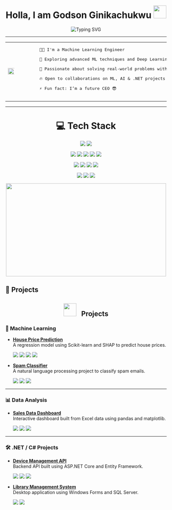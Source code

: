 <h1 align="center">
  Holla, I am Godson Ginikachukwu 
  <img src="https://media.giphy.com/media/hvRJCLFzcasrR4ia7z/giphy.gif" width="40px"/>
</h1>

<p align="center">
  <img src="https://readme-typing-svg.demolab.com?font=Fira+Code&duration=2500&pause=1000&center=true&vCenter=true&width=500&lines=Machine+Learning+Engineer+%F0%9F%92%BB;Data+Scientist+%F0%9F%93%88;C%23+.NET+Developer+%F0%9F%94%A7" alt="Typing SVG" />
</p>

<hr/>
<table>
  <tr>
    <td width="40%">
      <img src="https://i.imgur.com/0f2lvTY.gif" width="150%">
    </td>
    <td>
      <pre>
        👦🏻 I'm a Machine Learning Engineer<br>
        💯 Exploring advanced ML techniques and Deep Learning<br>
        🚀 Passionate about solving real-world problems with data<br>
        🔥 Open to collaborations on ML, AI & .NET projects<br>
        ⚡ Fun fact: I’m a future CEO 😎
      </pre>
    </td>
  </tr>
</table>



<hr/>
<h1 align="center">
  💻 Tech Stack
</h1>

<p align="center">
  <img src="https://img.shields.io/badge/Python-3776AB?style=for-the-badge&logo=python&logoColor=white"/>
  <img src="https://img.shields.io/badge/C%23-239120?style=for-the-badge&logo=c-sharp&logoColor=white"/>
</p>
<p align="center">
  <img src="https://img.shields.io/badge/Pandas-150458?style=for-the-badge&logo=pandas&logoColor=white"/>
  <img src="https://img.shields.io/badge/NumPy-013243?style=for-the-badge&logo=numpy&logoColor=white"/>
  <img src="https://img.shields.io/badge/Scikit--Learn-F7931E?style=for-the-badge&logo=scikit-learn&logoColor=white"/>
  <img src="https://img.shields.io/badge/Matplotlib-11557C?style=for-the-badge&logo=matplotlib&logoColor=white"/>
  <img src="https://img.shields.io/badge/Seaborn-477893?style=for-the-badge&logo=seaborn&logoColor=white"/>
</p>
<p align="center">
  <img src="https://img.shields.io/badge/Microsoft_Azure-0089D6?style=for-the-badge&logo=microsoftazure&logoColor=white"/>
  <img src="https://img.shields.io/badge/.NET-512BD4?style=for-the-badge&logo=dotnet&logoColor=white"/>
  <img src="https://img.shields.io/badge/Git-F05032?style=for-the-badge&logo=git&logoColor=white"/>
  <img src="https://img.shields.io/badge/SQL_Server-CC2927?style=for-the-badge&logo=microsoftsqlserver&logoColor=white"/>
</p>
<p align="center">
  <img src="https://img.shields.io/badge/Jupyter-FA0E00?style=for-the-badge&logo=jupyter&logoColor=white"/>
  <img src="https://img.shields.io/badge/Visual_Studio-5C2D91?style=for-the-badge&logo=visual-studio&logoColor=white"/>
  <img src="https://img.shields.io/badge/VS_Code-0078D4?style=for-the-badge&logo=visual-studio-code&logoColor=white"/>
</p>

<p align="center">
  <img src="https://i.imgur.com/BCpZPFT.mp4" width="500" height="290">
</p>


</hr>

## 🚀 Projects

<h2 align="center">
  <img src="https://media.giphy.com/media/SWoSkN6DxTszqIKEqv/giphy.gif" width="40" style="margin-right: 10px;" />
  Projects
</h2>




### 🧠 Machine Learning

- **[House Price Prediction](https://github.com/your-username/house-price-prediction)**  
  A regression model using Scikit-learn and SHAP to predict house prices.  
  <p>
    <img src="https://img.shields.io/badge/Python-3776AB?style=flat-square&logo=python&logoColor=white"/>
    <img src="https://img.shields.io/badge/Scikit--Learn-F7931E?style=flat-square&logo=scikit-learn&logoColor=white"/>
    <img src="https://img.shields.io/badge/Pandas-150458?style=flat-square&logo=pandas&logoColor=white"/>
    <img src="https://img.shields.io/badge/SHAP-FF5F00?style=flat-square&logoColor=white"/>
  </p>

- **[Spam Classifier](https://github.com/your-username/spam-classifier)**  
  A natural language processing project to classify spam emails.  
  <p>
    <img src="https://img.shields.io/badge/Python-3776AB?style=flat-square&logo=python&logoColor=white"/>
    <img src="https://img.shields.io/badge/NLTK-3C9D9B?style=flat-square&logoColor=white"/>
    <img src="https://img.shields.io/badge/Streamlit-FF4B4B?style=flat-square&logo=streamlit&logoColor=white"/>
  </p>

---

### 📊 Data Analysis

- **[Sales Data Dashboard](https://github.com/your-username/sales-dashboard)**  
  Interactive dashboard built from Excel data using pandas and matplotlib.  
  <p>
    <img src="https://img.shields.io/badge/Python-3776AB?style=flat-square&logo=python&logoColor=white"/>
    <img src="https://img.shields.io/badge/Pandas-150458?style=flat-square&logo=pandas&logoColor=white"/>
    <img src="https://img.shields.io/badge/Matplotlib-11557C?style=flat-square&logo=matplotlib&logoColor=white"/>
  </p>

---

### 🛠 .NET / C# Projects

- **[Device Management API](https://github.com/your-username/device-management-api)**  
  Backend API built using ASP.NET Core and Entity Framework.  
  <p>
    <img src="https://img.shields.io/badge/C%23-239120?style=flat-square&logo=c-sharp&logoColor=white"/>
    <img src="https://img.shields.io/badge/.NET-512BD4?style=flat-square&logo=dotnet&logoColor=white"/>
    <img src="https://img.shields.io/badge/EF%20Core-512BD4?style=flat-square&logo=.net&logoColor=white"/>
  </p>

- **[Library Management System](https://github.com/your-username/library-system)**  
  Desktop application using Windows Forms and SQL Server.  
  <p>
    <img src="https://img.shields.io/badge/C%23-239120?style=flat-square&logo=c-sharp&logoColor=white"/>
    <img src="https://img.shields.io/badge/SQL%20Server-CC2927?style=flat-square&logo=microsoft-sql-server&logoColor=white"/>
  </p>

